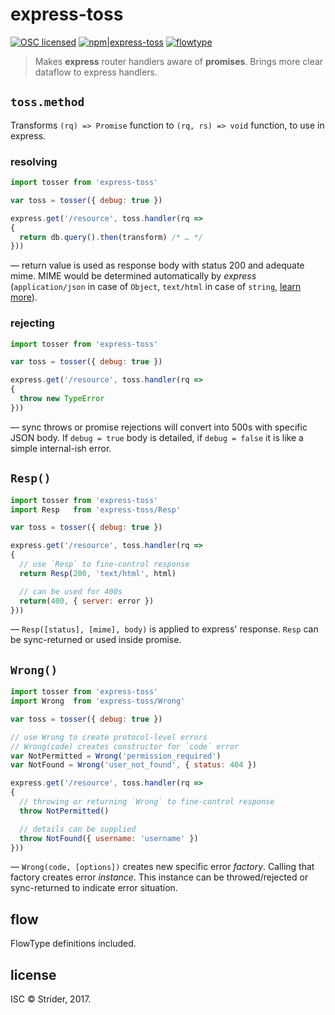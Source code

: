# express-toss

[![OSC licensed](http://img.shields.io/badge/license-ISC-brightgreen.svg?style=flat-square)](#license)
[![npm|express-toss](http://img.shields.io/badge/npm-express--toss-CB3837.svg?style=flat-square)](https://www.npmjs.org/package/express-toss)
[![flowtype](http://img.shields.io/badge/flow-type-EBBF3A.svg?style=flat-square)](#flow)

> Makes **express** router handlers aware of **promises**. Brings more clear dataflow to express handlers.

## `toss.method`
Transforms `(rq) => Promise` function to `(rq, rs) => void` function, to use in express.
### resolving
```js
import tosser from 'express-toss'

var toss = tosser({ debug: true })

express.get('/resource', toss.handler(rq =>
{
  return db.query().then(transform) /* … */
}))
```
— return value is used as response body with status 200 and adequate mime. MIME would be determined automatically by *express* (`application/json` in case of `Object`, `text/html` in case of `string`, [learn more](http://expressjs.com/en/4x/api.html#res.send)).

### rejecting
```js
import tosser from 'express-toss'

var toss = tosser({ debug: true })

express.get('/resource', toss.handler(rq =>
{
  throw new TypeError
}))
```
— sync throws or promise rejections will convert into 500s with specific JSON body. If `debug = true` body is detailed, if `debug = false` it is like a simple internal-ish error.

## `Resp()`
```js
import tosser from 'express-toss'
import Resp   from 'express-toss/Resp'

var toss = tosser({ debug: true })

express.get('/resource', toss.handler(rq =>
{
  // use `Resp` to fine-control response
  return Resp(200, 'text/html', html)

  // can be used for 400s
  return(400, { server: error })
}))
```
— `Resp([status], [mime], body)` is applied to express' response. `Resp` can be sync-returned or used inside promise.

## `Wrong()`
```js
import tosser from 'express-toss'
import Wrong  from 'express-toss/Wrong'

var toss = tosser({ debug: true })

// use Wrong to create protocol-level errors
// Wrong(code) creates constructor for `code` error
var NotPermitted = Wrong('permission_required')
var NotFound = Wrong('user_not_found', { status: 404 })

express.get('/resource', toss.handler(rq =>
{
  // throwing or returning `Wrong` to fine-control response
  throw NotPermitted()

  // details can be supplied
  throw NotFound({ username: 'username' })
}))
```
— `Wrong(code, [options])` creates new specific error *factory*. Calling that factory creates error *instance*. This instance can be throwed/rejected or sync-returned to indicate error situation.

## flow
FlowType definitions included.

## license
ISC © Strider, 2017.
